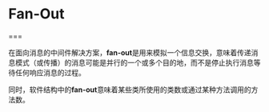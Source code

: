 # Fan-Out
===

在面向消息的中间件解决方案，**fan-out**是用来模拟一个信息交换，意味着传递消息模式（或传播）的消息可能是并行的一个或多个目的地，而不是停止执行消息等待任何响应消息的过程。

同时，软件结构中的**fan-out**意味着某些类所使用的类数或通过某种方法调用的方法数。